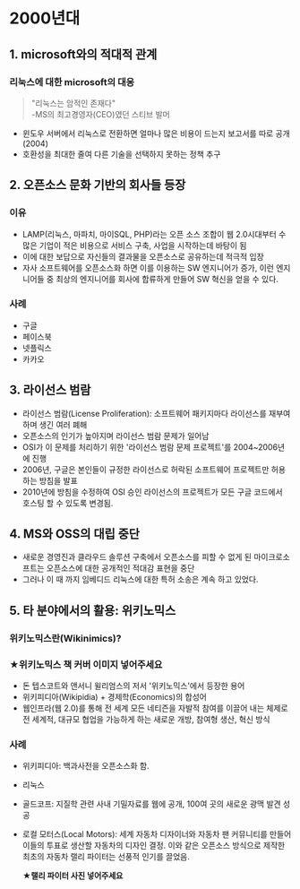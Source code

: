# 2000년대

## 1. microsoft와의 적대적 관계

### 리눅스에 대한 microsoft의 대응

> "리눅스는 암적인 존재다"  
>  -MS의 최고경영자\(CEO\)였던 스티브 발머

* 윈도우 서버에서 리눅스로 전환하면 얼마나 많은 비용이 드는지 보고서를 따로 공개\(2004\)
* 호환성을 최대한 줄여 다른 기술을 선택하지 못하는 정책 추구

## 2. 오픈소스 문화 기반의 회사들 등장

### 이유

* LAMP\(리눅스, 마파치, 마이SQL, PHP\)라는 오픈 소스 조합이 웹 2.0시대부터 수많은 기업이 적은 비용으로 서비스 구축, 사업을 시작하는데 바탕이 됨
* 이에 대한 보답으로 자신들의 결과물을 오픈소스로 공유하는데 적극적 입장
* 자사 소프트웨어를 오픈소스화 하면 이를 이용하는 SW 엔지니어가 증가, 이런 엔지니어들 중 최상의 엔지니어를 회사에 합류하게 만들어 SW 혁신을 얻을 수 있다.

### 사례

* 구글
* 페이스북
* 넷플릭스
* 카카오



## 3. 라이선스 범람

* 라이선스 범람\(License Proliferation\): 소프트웨어 패키지마다 라이선스를 재부여하며 생긴 여러 폐해
* 오픈소스의 인기가 높아지며 라이선스 범람 문제가 일어남
* OSI가 이 문제를 처리하기 위한 '라이선스 범람 문제 프로젝트'를 2004~2006년에 진행
* 2006년, 구글은 본인들이 규정한 라이선스로 허락된 소프트웨어 프로젝트만 허용하는 방침을 발표
* 2010년에 방침을 수정하여 OSI 승인 라이선스의 프로젝트가 모든 구글 코드에서 호스팅 할 수 있도록 변경됨.



## 4. MS와 OSS의 대립 중단

* 새로운 경영진과 클라우드 솔루션 구축에서 오픈소스를 피할 수 없게 된 마이크로소프트는 오픈소스에 대한 공개적인 적대감 표현을 중단
* 그러나 이 때 까지 임베디드 리눅스에 대한 특허 소송은 계속 하고 있었다.



## 5. 타 분야에서의 활용: 위키노믹스

### 위키노믹스란\(Wikinimics\)?

### ★위키노믹스 책 커버 이미지 넣어주세요

* 돈 텝스코트와 앤서니 윌리엄스의 저서 '위키노믹스'에서 등장한 용어
* 위키피디아\(Wikipidia\) + 경제학\(Economics\)의 합성어
* 웹인프라\(웹 2.0\)를 통해 전 세계 모든 네티즌을 자발적 참여를 이끌어 내는 체제로 전 세계적, 대규모 협업을 가능하게 하는 새로운 개방, 참여형 생산, 혁신 방식

### 사례

* 위키피디아: 백과사전을 오픈소스화 함.
* 리눅스
* 골드코프: 지질학 관련 사내 기밀자료를 웹에 공개, 100여 곳의 새로운 광맥 발견 성공
* 로컬 모터스\(Local Motors\): 세계 자동차 디자이너와 자동차 팬 커뮤니티를 만들어 이들의 투표로 생산할 자동차의 디자인 결정. 이와 같은 오픈소스 방식으로 제작한 최초의 자동차 랠리 파이터는 선풍적 인기를 끌었음.

  **★랠리 파이터 사진 넣어주세요**

